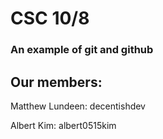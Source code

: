 # CSC 10/8
### An example of git and github

## Our members:
Matthew Lundeen: decentishdev






Albert Kim: albert0515kim